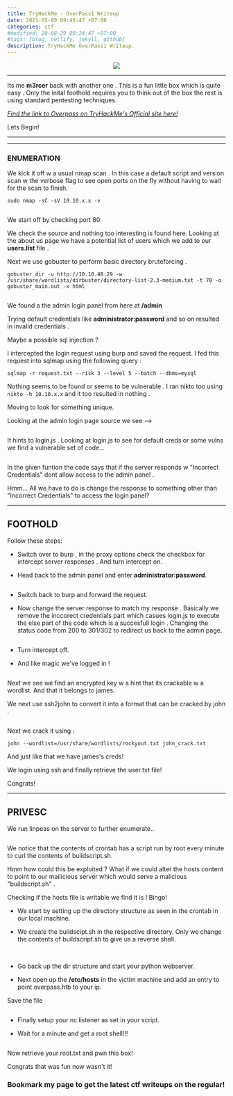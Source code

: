 ```yaml
---
title: TryHackMe - OverPass1 Writeup
date: 2021-05-09 09:45:47 +07:00
categories: ctf
#modified: 20-08-29 09:24:47 +07:00
#tags: [blog, netlify, jekyll, github]
description: TryHackMe OverPass1 Writeup.
---
```


<p align="center">
 <img src="https://i.imgur.com/LPggi78.png">
</p>

<hr>

Its me **m3rcer** back with another one .
This is a fun little box which is quite easy . Only the inital foothold requires you to think out of the box the rest is using standard pentesting techniques. 

*[Find the link to Overpass on TryHackMe's Official site here!](https://tryhackme.com/room/overpass)*

Lets Begin!

----------------------------------------------------------------------------------------------------

<hr>

### ENUMERATION

We kick it off w a usual nmap scan . In this case a default script and version scan w the verbose flag to see open ports on the fly without having to wait for the scan to finish.

`sudo nmap -sC -sV 10.10.x.x -v`

<img src="images/overpass1.png" alt="">


We start off by checking port 80:

We check the source and nothing too interesting is found here. 
Looking at the about us page we have a potential list of users which we add to our **users.list** file .

Next we use gobuster to perform basic directory bruteforcing .

`gobuster dir -u http://10.10.48.29 -w /usr/share/wordlists/dirbuster/directory-list-2.3-medium.txt -t 70 -o gobuster_main.out -x html`


<img src="images/overpass2.png" alt="">

We found a the admin login panel from here at **/admin**

Trying default credentials like __administrator:password__ and so on resulted in invalid credentials .

Maybe a possible sql injection ? 

I intercepted the login request using burp and saved the request. 
I fed this request into sqlmap using the following query :

`sqlmap -r request.txt --risk 3 --level 5 --batch --dbms=mysql`

Nothing seems to be found or seems to be vulnerable . I ran nikto too using `nikto -h 10.10.x.x` and it too resulted in nothing .

Moving to look for something unique. 

Looking at the admin login page source we see -->

<img src="images/overpass3.png" alt=""> 

It hints to login.js . Looking at login.js to see for default creds or some vulns we find a vulnerable set of code... 

<img src="images/overpass4.png" alt=""> 

In the given funtion the code says that if the server responds w "Incorrect Credentials" dont allow access to the admin panel .

Hmm... All we have to do is change the response to something other than "Incorrect Credentials" to access the login panel?

----------------------------------------------------------------------------------------------------

## FOOTHOLD

Follow these steps:

- Switch over to burp , in the proxy options check the checkbox for intercept server responses . And turn intercept on.

- Head back to the admin panel and enter **administrator:password**.

<img src="images/overpass5.png" alt=""> 

- Switch back to burp and forward the request.

- Now change the server response to match my response . Basically we remove the inccorect credentials part which casues login.js to execute the else part of the code which is a succesfull login . Changing the status code from 200 to 301/302 to redirect us back to the admin page.

<img src="images/overpass6.png" alt=""> 

- Turn intercept off.

- And like magic we've logged in !

<img src="images/overpass7.png" alt=""> 

Next we see we find an encrypted key w a hint that its crackable w a wordlist. And that it belongs to james.

We next use ssh2john to convert it into a format that can be cracked by john .

<img src="images/overpass8.png" alt=""> 

Next we crack it using :

`john --wordlist=/usr/share/wordlists/rockyout.txt john_crack.txt`

And just like that we have james's creds!

We login using ssh and finally retrieve the user.txt file!

Congrats! 

----------------------------------------------------------------------------------------------------

## PRIVESC

We run linpeas on the server to further enumerate..

<img src="images/overpass10.png" alt="">

We notice that the contents of crontab has a script run by root every minute to curl the contents of buildscript.sh. 

Hmm how could this be exploited ? What if we could alter the hosts content to point to our mailicious server which would serve a malicious "buildscript.sh" . 

Checking if the hosts file is writable we find it is ! Bingo!

- We start by setting up the directory structure as seen in the crontab in our local machine.

- We create the buildscipt.sh in the respective directory. Only we change the contents of buildscript.sh to give us a reverse shell.

<img src="images/overpass11.png" alt=""> 

<img src="images/overpass12.png" alt=""> 

- Go back up the dir structure and start your python webserver.

- Next open up the __/etc/hosts__ in the victim machine and add an entry to point overpass.htb to your ip.

Save the file 

<img src="images/overpass13.png" alt=""> 

- Finally setup your nc listener as set in your script.

- Wait for a minute and get a root shell!!!

<img src="images/overpass14.png" alt=""> 

Now retrieve your root.txt and pwn this box!

Congrats that was fun now wasn't it!

### Bookmark my page to get the latest ctf writeups on the regular!

















